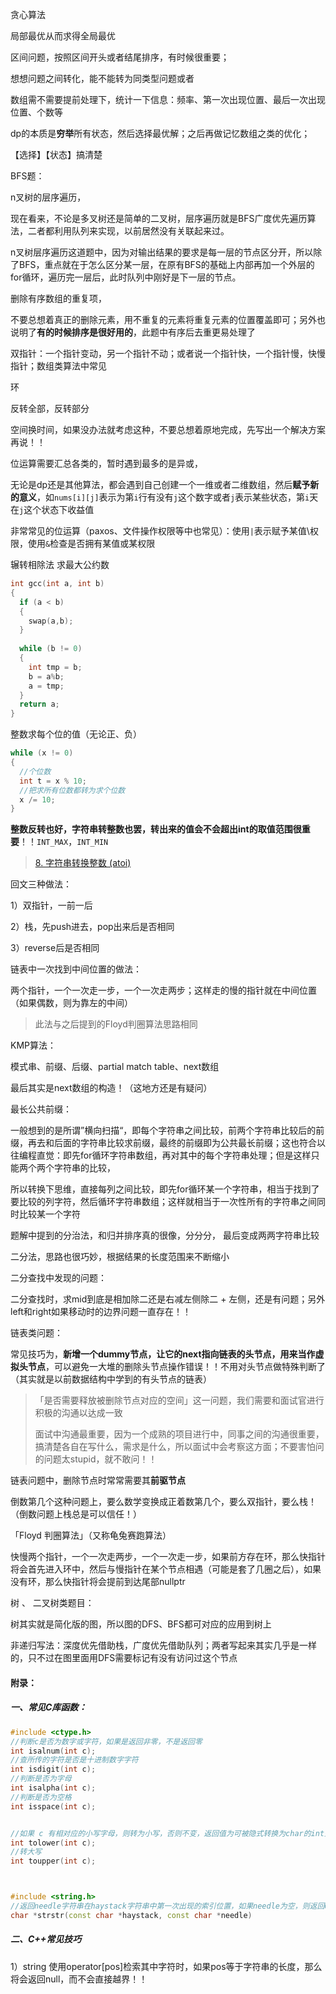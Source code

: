 贪心算法

局部最优从而求得全局最优

区间问题，按照区间开头或者结尾排序，有时候很重要；

想想问题之间转化，能不能转为同类型问题或者

数组需不需要提前处理下，统计一下信息：频率、第一次出现位置、最后一次出现位置、个数等



dp的本质是**穷举**所有状态，然后选择最优解；之后再做记忆数组之类的优化；

【选择】【状态】搞清楚



BFS题：

n叉树的层序遍历，

现在看来，不论是多叉树还是简单的二叉树，层序遍历就是BFS广度优先遍历算法，二者都利用队列来实现，以前居然没有关联起来过。

n叉树层序遍历这道题中，因为对输出结果的要求是每一层的节点区分开，所以除了BFS，重点就在于怎么区分某一层，在原有BFS的基础上内部再加一个外层的for循环，遍历完一层后，此时队列中刚好是下一层的节点。



删除有序数组的重复项，

不要总想着真正的删除元素，用不重复的元素将重复元素的位置覆盖即可；另外也说明了**有的时候排序是很好用的**，此题中有序后去重更易处理了

双指针：一个指针变动，另一个指针不动；或者说一个指针快，一个指针慢，快慢指针；数组类算法中常见



环



反转全部，反转部分



空间换时间，如果没办法就考虑这种，不要总想着原地完成，先写出一个解决方案再说！！





位运算需要汇总各类的，暂时遇到最多的是异或，





无论是dp还是其他算法，都会遇到自己创建一个一维或者二维数组，然后**赋予新的意义**，如`nums[i][j]`表示为第`i`行有没有`j`这个数字或者`j`表示某些状态，第`i`天在`j`这个状态下收益值





非常常见的位运算（paxos、文件操作权限等中也常见）：使用`|`表示赋予某值\权限，使用`&`检查是否拥有某值或某权限







辗转相除法  求最大公约数

```c++
int gcc(int a, int b)
{
  if (a < b)
  {
    swap(a,b);
  }
  
  while (b != 0)
  {
    int tmp = b;
    b = a%b;
    a = tmp;
  }
  return a;
}
```



整数求每个位的值（无论正、负）

```C++
while (x != 0)
{
  //个位数
  int t = x % 10;
  //把求所有位数都转为求个位数
  x /= 10;
}
```

**整数反转也好，字符串转整数也罢，转出来的值会不会超出int的取值范围很重要**！！`INT_MAX`，`INT_MIN`

>  [8. 字符串转换整数 (atoi)](https://leetcode-cn.com/problems/string-to-integer-atoi/)



回文三种做法：

1）双指针，一前一后

2）栈，先push进去，pop出来后是否相同

3）reverse后是否相同



链表中一次找到中间位置的做法：

两个指针，一个一次走一步，一个一次走两步；这样走的慢的指针就在中间位置（如果偶数，则为靠左的中间）

> 此法与之后提到的Floyd判圈算法思路相同



KMP算法：

模式串、前缀、后缀、partial match table、next数组

最后其实是next数组的构造！（这地方还是有疑问）





最长公共前缀：

一般想到的是所谓”横向扫描“，即每个字符串之间比较，前两个字符串比较后的前缀，再去和后面的字符串比较求前缀，最终的前缀即为公共最长前缀；这也符合以往编程直觉：即先for循环字符串数组，再对其中的每个字符串处理；但是这样只能两个两个字符串的比较，

所以转换下思维，直接每列之间比较，即先for循环某一个字符串，相当于找到了要比较的列字符，然后循环字符串数组；这样就相当于一次性所有的字符串之间同时比较某一个字符

题解中提到的分治法，和归并排序真的很像，分分分， 最后变成两两字符串比较

二分法，思路也很巧妙，根据结果的长度范围来不断缩小



二分查找中发现的问题：

二分查找时，求mid到底是相加除二还是右减左侧除二 + 左侧，还是有问题；另外left和right如果移动时的边界问题一直存在！！



链表类问题：

常见技巧为，**新增一个dummy节点，让它的next指向链表的头节点，用来当作虚拟头节点**，可以避免一大堆的删除头节点操作错误！！不用对头节点做特殊判断了（其实就是以前数据结构中学到的有头节点的链表）

> 「是否需要释放被删除节点对应的空间」这一问题，我们需要和面试官进行积极的沟通以达成一致
>
> 面试中沟通最重要，因为一个成熟的项目进行中，同事之间的沟通很重要，搞清楚各自在写什么，需求是什么，所以面试中会考察这方面；不要害怕问的问题太stupid，就不敢问！！

链表问题中，删除节点时常常需要其**前驱节点**

倒数第几个这种问题上，要么数学变换成正着数第几个，要么双指针，要么栈！（倒数问题上栈总是可以信任！）





「Floyd 判圈算法」（又称龟兔赛跑算法）

快慢两个指针，一个一次走两步，一个一次走一步，如果前方存在环，那么快指针将会首先进入环中，然后与慢指针在某个节点相遇（可能是套了几圈之后），如果没有环，那么快指针将会提前到达尾部nullptr





树 、 二叉树类题目：

树其实就是简化版的图，所以图的DFS、BFS都可对应的应用到树上

非递归写法：深度优先借助栈，广度优先借助队列；两者写起来其实几乎是一样的，只不过在图里面用DFS需要标记有没有访问过这个节点























#### 附录：

##### 一、常见C库函数：

```C++
#include <ctype.h>
//判断c是否为数字或字符，如果是返回非零，不是返回零
int isalnum(int c);
//查所传的字符是否是十进制数字字符
int isdigit(int c);
//判断是否为字母
int isalpha(int c);
//判断是否为空格
int isspace(int c);


//如果 c 有相对应的小写字母，则转为小写，否则不变，返回值为可被隐式转换为char的int型
int tolower(int c);
//转大写
int toupper(int c);



#include <string.h>
//返回needle字符串在haystack字符串中第一次出现的索引位置，如果needle为空，则返回0；找不到则返回-1
char *strstr(const char *haystack, const char *needle)
```





##### 二、C++常见技巧

1）string 使用operator[pos]检索其中字符时，如果pos等于字符串的长度，那么将会返回null，而不会直接越界！！